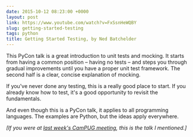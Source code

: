 ```yaml
---
date: 2015-10-12 08:23:00 +0000
layout: post
link: https://www.youtube.com/watch?v=FxSsnHeWQBY
slug: getting-started-testing
tags: python
title: Getting Started Testing, by Ned Batchelder
---
```


This PyCon talk is a great introduction to unit tests and mocking.
It starts from having a common position &ndash; having no tests &ndash; and steps you through gradual improvements until you have a proper unit test framework.
The second half is a clear, concise explanation of mocking.

If you've never done any testing, this is a really good place to start.
If you already know how to test, it's a good opportunity to revisit the fundamentals.

And even though this is a PyCon talk, it applies to all programming languages.
The examples are Python, but the ideas apply everywhere.

*[If you were at [last week's CamPUG meeting](http://www.meetup.com/CamPUG/events/225157250/), this is the talk I mentioned.]*